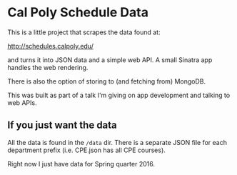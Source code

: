 # Cal Poly Schedule Data

This is a little project that scrapes the data found at:

http://schedules.calpoly.edu/

and turns it into JSON data and a simple web API. A small Sinatra app handles the
web rendering.

There is also the option of storing to (and fetching from) MongoDB.

This was built as part of a talk I'm giving on app development and talking to web
APIs.

## If you just want the data

All the data is found in the `/data` dir. There is a separate JSON file for each
department prefix (i.e. CPE.json has all CPE courses).

Right now I just have data for Spring quarter 2016. 
